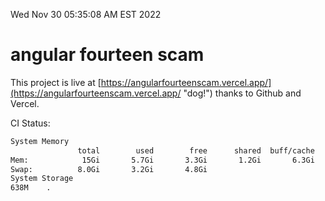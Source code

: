 Wed Nov 30 05:35:08 AM EST 2022

# angular fourteen scam


This project is live at [https://angularfourteenscam.vercel.app/](https://angularfourteenscam.vercel.app/ "dog!") thanks to Github and Vercel.

CI Status: 

```bash
System Memory
               total        used        free      shared  buff/cache   available
Mem:            15Gi       5.7Gi       3.3Gi       1.2Gi       6.3Gi       8.0Gi
Swap:          8.0Gi       3.2Gi       4.8Gi
System Storage
638M	.
```
```bash
